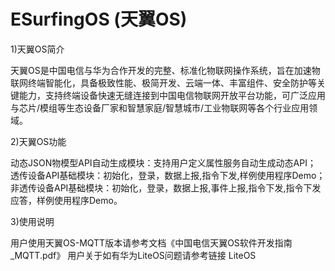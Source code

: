 # ESurfingOS (天翼OS)

1)天翼OS简介

  天翼OS是中国电信与华为合作开发的完整、标准化物联网操作系统，旨在加速物联网终端智能化，具备极致性能、极简开发、云端一体、丰富组件、安全防护等关键能力，支持终端设备快速无缝连接到中国电信物联网开放平台功能，可广泛应用与芯片/模组等生态设备厂家和智慧家庭/智慧城市/工业物联网等各个行业应用领域。

2)天翼OS功能

  动态JSON物模型API自动生成模块：支持用户定义属性服务自动生成动态API；<br/>
  透传设备API基础模块：初始化，登录，数据上报,指令下发,样例使用程序Demo；<br/>
  非透传设备API基础模块：初始化，登录，数据上报,事件上报,指令下发,指令下发应答，样例使用程序Demo。<br/>
  
3)使用说明

  用户使用天翼OS-MQTT版本请参考文档《中国电信天翼OS软件开发指南_MQTT.pdf》
  用户关于如有华为LiteOS问题请参考链接 LiteOS